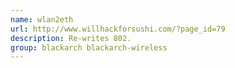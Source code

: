 ```yaml
---
name: wlan2eth
url: http://www.willhackforsushi.com/?page_id=79
description: Re-writes 802.
group: blackarch blackarch-wireless
---
```

